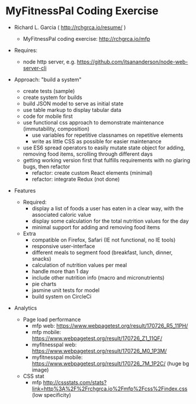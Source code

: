 # MyFitnessPal Coding Exercise

* Richard L. Garcia ( http://rchgrca.io/resume/ )
  * MyFitnessPal coding exercise:  http://rchgrca.io/mfp

* Requires:
  * node http server, e.g. https://github.com/itsananderson/node-web-server-cli

* Approach: "build a system"
  * create tests (sample)
  * create system for builds
  * build JSON model to serve as initial state
  * use table markup to display tabular data
  * code for mobile first
  * use functional css approach to demonstrate maintenance (immutability, composition)
    * use variables for repetitive classnames on repetitive elements
    * write as little CSS as possible for easier maintenance
  * use ES6 spread operators to easily mutate state object for adding, removing food items, scrolling through different days
  * getting working version first that fulfills requirements with no glaring bugs, then refactor
    * refactor: create custom React elements <MyElement foo={}/> (minimal)
    * refactor: integrate Redux (not done)

* Features  
  * Required:
    * display a list of foods a user has eaten in a clear way, with the associated caloric value
    * display some calculation for the total nutrition values for the day
    * minimal support for adding and removing food items
  * Extra
    * compatible on Firefox, Safari (IE not functional, no IE tools)
    * responsive user-interface
    * different meals to segment food (breakfast, lunch, dinner, snacks)
    * calculation of nutrition values per meal
    * handle more than 1 day
    * include other nutrition info (macro and micronutrients)
    * pie charts
    * jasmine unit tests for model
    * build system on CircleCi

* Analytics
  * Page load performance
    * mfp web: https://www.webpagetest.org/result/170726_R5_11PH/
    * mfp mobile: https://www.webpagetest.org/result/170726_Z1_11QF/
    * myfitnesspal web: https://www.webpagetest.org/result/170726_M0_1P3M/
    * myfitnesspal mobile: https://www.webpagetest.org/result/170726_7M_1P2C/  (huge bg image)
  * CSS stat
    * mfp http://cssstats.com/stats?link=http%3A%2F%2Frchgrca.io%2Fmfp%2Fcss%2Findex.css (low specificity)
